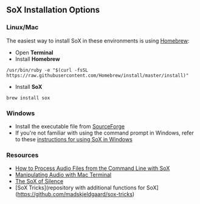 ## SoX Installation Options
### Linux/Mac
The easiest way to install SoX in these environments is using [Homebrew](https://brew.sh/):
- Open **Terminal**
- Install **Homebrew**
~~~shell
/usr/bin/ruby -e "$(curl -fsSL https://raw.githubusercontent.com/Homebrew/install/master/install)"
~~~
- Install **SoX**
~~~shell
brew install sox
~~~
### Windows
- Install the executable file from [SourceForge](https://sourceforge.net/projects/sox/files/sox/14.4.2/)
- If you're not familiar with using the command prompt in Windows, refer to these [instructions for using SoX in Windows](https://courses.cs.washington.edu/courses/cse373/12sp/homework/1/soxusage.txt)
### Resources
- [How to Process Audio Files from the Command Line with SoX](https://www.yesik.it/blog/2018-sox)
- [Manipulating Audio with Mac Terminal](https://medium.com/@sedwardscode/manipulating-audio-using-the-mac-terminal-a7b87c516b7a)
- [The SoX of Silence](https://digitalcardboard.com/blog/2009/08/25/the-sox-of-silence/)
- [SoX Tricks](repository with additional functions for SoX](https://github.com/madskjeldgaard/sox-tricks)
